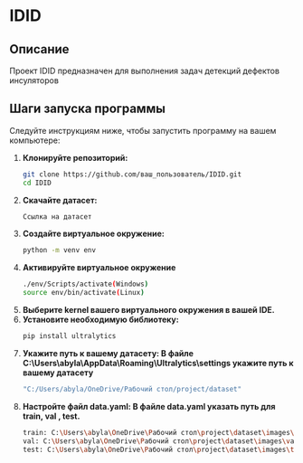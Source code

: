# IDID

## Описание
Проект IDID предназначен для выполнения задач детекций дефектов инсуляторов

## Шаги запуска программы
Следуйте инструкциям ниже, чтобы запустить программу на вашем компьютере:

1. **Клонируйте репозиторий:**
   ```bash
   git clone https://github.com/ваш_пользователь/IDID.git
   cd IDID
2. **Скачайте датасет:**
   ```bash
   Ссылка на датасет
4. **Создайте виртуальное окружение:**
   ```bash
   python -m venv env
5. **Активируйте виртуальное окружение**
   ```bash
   ./env/Scripts/activate(Windows)
   source env/bin/activate(Linux)
6. **Выберите kernel вашего виртуального окружения в вашей IDE.**
7. **Установите необходимую библиотеку:**
   ```bash
   pip install ultralytics
8. **Укажите путь к вашему датасету: В файле C:\Users\abyla\AppData\Roaming\Ultralytics\settings укажите путь к вашему датасету**
   ```bash
   "C:/Users/abyla/OneDrive/Рабочий стол/project/dataset"
9. **Настройте файл data.yaml: В файле data.yaml указать путь для train, val , test.**
   ```bash
   train: C:\Users\abyla\OneDrive\Рабочий стол\project\dataset\images\train
   val: C:\Users\abyla\OneDrive\Рабочий стол\project\dataset\images\val
   test: C:\Users\abyla\OneDrive\Рабочий стол\project\dataset\images\test
